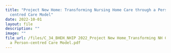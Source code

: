 ```yaml
---
title: "Project New Home: Transforming Nursing Home Care through a Person
  centred Care Model"
date: 2022-10-01
layout: file
description: ""
image: ""
file_url: /files/C_34_BHEH_NHIP 2022_Project New Home_Transforming NH Care thru
  a Person-centred Care Model.pdf
---
```

